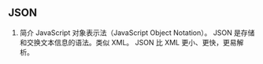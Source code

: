 ## JSON
  1. 简介
      JavaScript 对象表示法（JavaScript Object Notation）。
      JSON 是存储和交换文本信息的语法。类似 XML。
      JSON 比 XML 更小、更快，更易解析。
